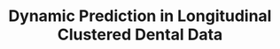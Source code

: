 ---
title: "Dynamic Prediction in Longitudinal Clustered Dental Data"
collection: research-projects
permalink: /research-projects/dynamic-prediction
venue: 'DLSPH, UofT'
---